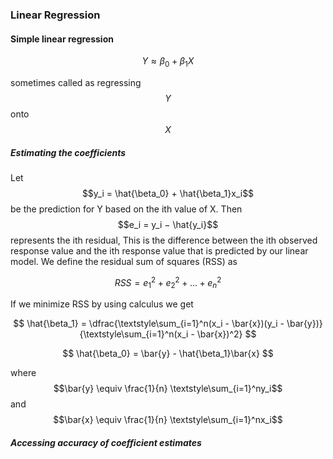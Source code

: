 ### Linear Regression

#### Simple linear regression

$$Y \approx \beta_0 + \beta_1X$$

sometimes called as regressing $$Y$$ onto $$X$$

##### Estimating the coefficients

Let $$y_i = \hat{\beta_0} + \hat{\beta_1}x_i$$ be the prediction for Y based on the ith value of X. Then $$e_i = y_i − \hat{y_i}$$ represents the ith residual, This is the difference between the ith observed response value and the ith response value that is predicted by our linear model. We define the residual sum of squares (RSS) as

$$RSS = e_1^2 + e_2^2 + ... + e_n^2$$

If we minimize RSS by using calculus we get

$$
\hat{\beta_1} = \dfrac{\textstyle\sum_{i=1}^n(x_i - \bar{x})(y_i - \bar{y})}{\textstyle\sum_{i=1}^n(x_i - \bar{x})^2}
$$

$$
\hat{\beta_0} = \bar{y} - \hat{\beta_1}\bar{x}
$$

where $$\bar{y} \equiv 	\frac{1}{n} \textstyle\sum_{i=1}^ny_i$$ and $$\bar{x} \equiv 	\frac{1}{n} \textstyle\sum_{i=1}^nx_i$$

##### Accessing accuracy of coefficient estimates

